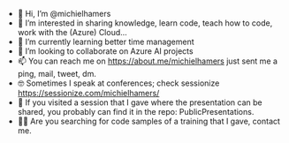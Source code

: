 - 👋 Hi, I’m @michielhamers
- 👀 I’m interested in sharing knowledge, learn code, teach how to code, work with the (Azure) Cloud...
- 🌱 I’m currently learning better time management
- 💞️ I’m looking to collaborate on Azure AI projects
- 📫 You can reach me on https://about.me/michielhamers just sent me a ping, mail, tweet, dm.
- 🤓 Sometimes I speak at conferences; check sessionize https://sessionize.com/michielhamers/
- 🧠 If you visited a session that I gave where the presentation can be shared, you probably can find it in the repo: PublicPresentations.
- 🐱‍💻 Are you searching for code samples of a training that I gave, contact me.

<!---
michielhamers/michielhamers is a ✨ special ✨ repository because its `README.md` (this file) appears on your GitHub profile.
You can click the Preview link to take a look at your changes.
--->
